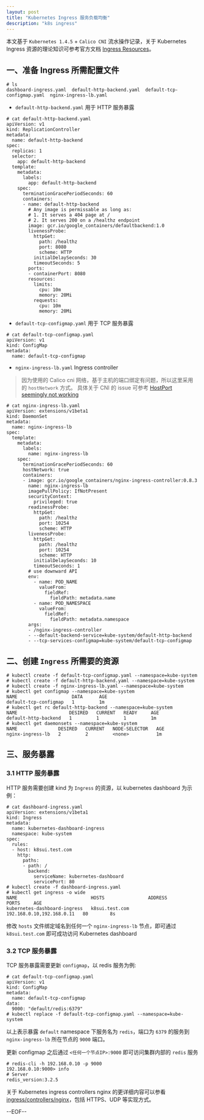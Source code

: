 ```yaml
---
layout: post
title: "Kubernetes Ingress 服务负载均衡"
description: "k8s ingress"
---
```



本文基于 `Kubernetes 1.4.5` + `Calico CNI` 流水操作记录，关于 Kubernetes Ingress 资源的理论知识可参考官方文档 [Ingress Resources](http://kubernetes.io/docs/user-guide/ingress/)。 

## 一、准备 Ingress 所需配置文件

```
# ls
dashboard-ingress.yaml  default-http-backend.yaml  default-tcp-configmap.yaml  nginx-ingress-lb.yaml
```

* `default-http-backend.yaml` 用于 HTTP 服务暴露

```
# cat default-http-backend.yaml
apiVersion: v1
kind: ReplicationController
metadata:
  name: default-http-backend
spec:
  replicas: 1
  selector:
    app: default-http-backend
  template:
    metadata:
      labels:
        app: default-http-backend
    spec:
      terminationGracePeriodSeconds: 60
      containers:
      - name: default-http-backend
        # Any image is permissable as long as:
        # 1. It serves a 404 page at /
        # 2. It serves 200 on a /healthz endpoint
        image: gcr.io/google_containers/defaultbackend:1.0
        livenessProbe:
          httpGet:
            path: /healthz
            port: 8080
            scheme: HTTP
          initialDelaySeconds: 30
          timeoutSeconds: 5
        ports:
        - containerPort: 8080
        resources:
          limits:
            cpu: 10m
            memory: 20Mi
          requests:
            cpu: 10m
            memory: 20Mi
```

* `default-tcp-configmap.yaml` 用于 TCP 服务暴露

```
# cat default-tcp-configmap.yaml
apiVersion: v1
kind: ConfigMap
metadata:
  name: default-tcp-configmap
```

* `nginx-ingress-lb.yaml` Ingress controller

> 因为使用的 Calico cni 网络，基于主机的端口绑定有问题，所以这里采用的 `hostNetwork` 方式。 具体关于 CNI 的 issue 可参考 [HostPort seemingly not working](https://github.com/kubernetes/kubernetes/issues/23920)

```
# cat nginx-ingress-lb.yaml
apiVersion: extensions/v1beta1
kind: DaemonSet
metadata:
  name: nginx-ingress-lb
spec:
  template:
    metadata:
      labels:
        name: nginx-ingress-lb
    spec:
      terminationGracePeriodSeconds: 60
      hostNetwork: true
      containers:
      - image: gcr.io/google_containers/nginx-ingress-controller:0.8.3
        name: nginx-ingress-lb
        imagePullPolicy: IfNotPresent
        securityContext:
          privileged: true
        readinessProbe:
          httpGet:
            path: /healthz
            port: 10254
            scheme: HTTP
        livenessProbe:
          httpGet:
            path: /healthz
            port: 10254
            scheme: HTTP
          initialDelaySeconds: 10
          timeoutSeconds: 1
        # use downward API
        env:
          - name: POD_NAME
            valueFrom:
              fieldRef:
                fieldPath: metadata.name
          - name: POD_NAMESPACE
            valueFrom:
              fieldRef:
                fieldPath: metadata.namespace
        args:
        - /nginx-ingress-controller
        - --default-backend-service=kube-system/default-http-backend
        - --tcp-services-configmap=kube-system/default-tcp-configmap
```

## 二、创建 `Ingress` 所需要的资源

```
# kubectl create -f default-tcp-configmap.yaml --namespace=kube-system
# kubectl create -f default-http-backend.yaml --namespace=kube-system
# kubectl create -f nginx-ingress-lb.yaml --namespace=kube-system
# kubectl get configmap --namespace=kube-system
NAME                    DATA      AGE
default-tcp-configmap   1         1m
# kubectl get rc default-http-backend --namespace=kube-system
NAME                   DESIRED   CURRENT   READY     AGE
default-http-backend   1         1         1         1m
# kubectl get daemonsets --namespace=kube-system
NAME               DESIRED   CURRENT   NODE-SELECTOR   AGE
nginx-ingress-lb   2         2         <none>          1m
```

## 三、服务暴露

### 3.1 HTTP 服务暴露

HTTP 服务需要创建 kind 为 `Ingress` 的资源，以 kubernetes dashboard 为示例：

```
# cat dashboard-ingress.yaml
apiVersion: extensions/v1beta1
kind: Ingress
metadata:
  name: kubernetes-dashboard-ingress
  namespace: kube-system
spec:
  rules:
  - host: k8sui.test.com
    http:
      paths:
      - path: /
        backend:
          serviceName: kubernetes-dashboard
          servicePort: 80
# kubectl create -f dashboard-ingress.yaml
# kubectl get ingress -o wide
NAME                           HOSTS                ADDRESS                     PORTS     AGE
kubernetes-dashboard-ingress   k8sui.test.com       192.168.0.10,192.168.0.11   80        8s
```

修改 `hosts` 文件绑定域名到任何一个 `nginx-ingress-lb` 节点，即可通过 `k8sui.test.com` 即可成功访问 Kubernetes dashboard

### 3.2 TCP 服务暴露

TCP 服务暴露需要更新 `configmap`，以 redis 服务为例:

```
# cat default-tcp-configmap.yaml
apiVersion: v1
kind: ConfigMap
metadata:
  name: default-tcp-configmap
data:
  9000: "default/redis:6379"
# kubectl replace -f default-tcp-configmap.yaml --namespace=kube-system
```

以上表示暴露 `default` namespace 下服务名为 `redis`，端口为 `6379` 的服务到 `nginx-ingress-lb` 所在节点的 `9000` 端口。

更新 configmap 之后通过 `<任何一个节点IP>:9000` 即可访问集群内部的 `redis` 服务


```
# redis-cli -h 192.168.0.10 -p 9000
192.168.0.10:9000> info
# Server
redis_version:3.2.5
```

关于 Kubernetes ingress controllers nginx 的更详细内容可以参看 [ingress/controllers/nginx](https://github.com/kubernetes/contrib/tree/master/ingress/controllers/nginx)，包括 HTTPS、UDP 等实现方式。

--EOF--
